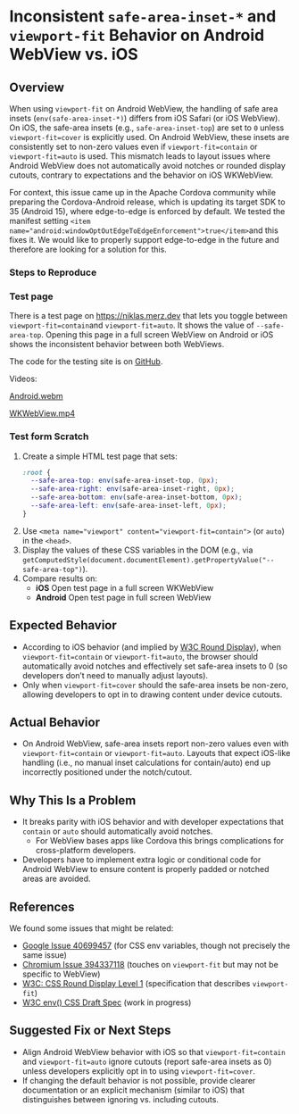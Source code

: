 # Inconsistent `safe-area-inset-*` and `viewport-fit` Behavior on Android WebView vs. iOS

## Overview

When using `viewport-fit` on Android WebView, the handling of safe area insets (`env(safe-area-inset-*)`) differs from iOS Safari (or iOS WebView). On iOS, the safe-area insets (e.g., `safe-area-inset-top`) are set to `0` unless `viewport-fit=cover` is explicitly used. On Android WebView, these insets are consistently set to non-zero values even if `viewport-fit=contain` or `viewport-fit=auto` is used. This mismatch leads to layout issues where Android WebView does not automatically avoid notches or rounded display cutouts, contrary to expectations and the behavior on iOS WKWebView.

For context, this issue came up in the Apache Cordova community while preparing the Cordova-Android release, which is updating its target SDK to 35 (Android 15), where edge-to-edge is enforced by default. We tested the manifest setting `<item name="android:windowOptOutEdgeToEdgeEnforcement">true</item>`and this fixes it. We would like to properly support edge-to-edge in the future and therefore are looking for a solution for this.

### Steps to Reproduce

### Test page 

There is a test page on https://niklas.merz.dev that lets you toggle between `viewport-fit=contain`and `viewport-fit=auto`. It shows the value of `--safe-area-top`. Opening this page in a full screen WebView on Android or iOS shows the inconsistent behavior between both WebViews.

The code for the testing site is on [GitHub](https://github.com/niklasmerz/edge).

Videos:

[Android.webm](https://github.com/user-attachments/assets/c71c05dd-af8f-4695-b328-dad7d134ed00)

[WKWebView.mp4](https://github.com/user-attachments/assets/9dbe864c-cafd-4f03-8786-f3448eb51c69)

### Test form Scratch

1. Create a simple HTML test page that sets:
   ```css
   :root {
     --safe-area-top: env(safe-area-inset-top, 0px);
     --safe-area-right: env(safe-area-inset-right, 0px);
     --safe-area-bottom: env(safe-area-inset-bottom, 0px);
     --safe-area-left: env(safe-area-inset-left, 0px);
   }
   ```
2. Use `<meta name="viewport" content="viewport-fit=contain">` (or `auto`) in the `<head>`.
3. Display the values of these CSS variables in the DOM (e.g., via `getComputedStyle(document.documentElement).getPropertyValue("--safe-area-top")`).
4. Compare results on:
   - **iOS** Open test page in a full screen WKWebView
   - **Android** Open test page in full screen WebView

## Expected Behavior

- According to iOS behavior (and implied by [W3C Round Display](https://www.w3.org/TR/css-round-display-1/#viewport-fit-descriptor)), when `viewport-fit=contain` or `viewport-fit=auto`, the browser should automatically avoid notches and effectively set safe-area insets to 0 (so developers don’t need to manually adjust layouts).
- Only when `viewport-fit=cover` should the safe-area insets be non-zero, allowing developers to opt in to drawing content under device cutouts.

## Actual Behavior 

- On Android WebView, safe-area insets report non-zero values even with `viewport-fit=contain` or `viewport-fit=auto`. Layouts that expect iOS-like handling (i.e., no manual inset calculations for contain/auto) end up incorrectly positioned under the notch/cutout.

## Why This Is a Problem

- It breaks parity with iOS behavior and with developer expectations that `contain` or `auto` should automatically avoid notches.
    - For WebView bases apps like Cordova this brings complications for cross-platform developers.
- Developers have to implement extra logic or conditional code for Android WebView to ensure content is properly padded or notched areas are avoided.

## References

We found some issues that might be related:

- [Google Issue 40699457](https://issuetracker.google.com/issues/40699457) (for CSS env variables, though not precisely the same issue)  
- [Chromium Issue 394337118](https://issues.chromium.org/issues/394337118) (touches on `viewport-fit` but may not be specific to WebView)  
- [W3C: CSS Round Display Level 1](https://www.w3.org/TR/css-round-display-1/#viewport-fit-descriptor) (specification that describes `viewport-fit`)
- [W3C env() CSS Draft Spec](https://drafts.csswg.org/css-env-1/) (work in progress)

## Suggested Fix or Next Steps

- Align Android WebView behavior with iOS so that `viewport-fit=contain` and `viewport-fit=auto` ignore cutouts (report safe-area insets as 0) unless developers explicitly opt in to using `viewport-fit=cover`.
- If changing the default behavior is not possible, provide clearer documentation or an explicit mechanism (similar to iOS) that distinguishes between ignoring vs. including cutouts.
